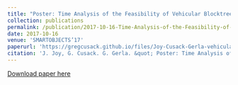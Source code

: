 ```yaml
---
title: "Poster: Time Analysis of the Feasibility of Vehicular Blocktrees"
collection: publications
permalink: /publication/2017-10-16-Time-Analysis-of-the-Feasibility-of-Vehicular-Blocktrees
date: 2017-10-16
venue: 'SMARTOBJECTS’17'
paperurl: 'https://gregcusack.github.io/files/Joy-Cusack-Gerla-vehicular-blockchains'
citation: 'J. Joy, G. Cusack. G. Gerla. &quot; Poster: Time Analysis of the Feasibility of Vehicular Blocktrees&quot; SMARTOBJECTS, 2017'
---
```

[Download paper here](https://gregcusack.github.io/files/Joy-Cusack-Gerla-vehicular-blockchains.pdf)